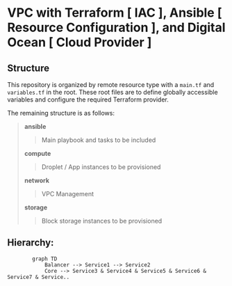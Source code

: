 # VPC with Terraform [ IAC ], Ansible [ Resource Configuration ], and Digital Ocean [ Cloud Provider ]
## Structure
This repository is organized by remote resource type with a `main.tf` and `variables.tf` in the root. These root files are to define globally accessible variables and configure the required Terraform provider. 

The remaining structure is as follows:
> **ansible**
>> Main playbook and tasks to be included
>
> **compute**
>> Droplet / App instances to be provisioned
>
> **network**
>> VPC Management
>
> **storage**
>> Block storage instances to be provisioned 

## Hierarchy:
``` mermaid
        graph TD
            Balancer --> Service1 --> Service2
            Core --> Service3 & Service4 & Service5 & Service6 & Service7 & Service..
```
